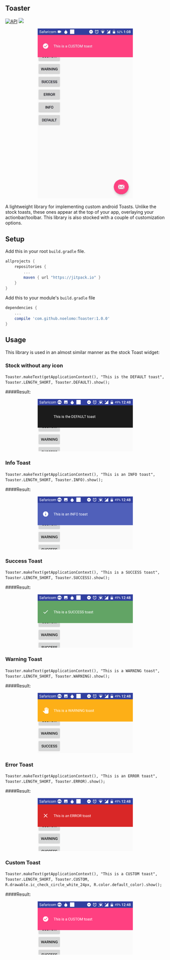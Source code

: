 ## Toaster


[![API](https://img.shields.io/badge/API-9%2B-blue.svg?style=flat)](https://android-arsenal.com/api?level=9) [![](https://jitpack.io/v/noelomo/Toaster.svg)](https://jitpack.io/#noelomo/Toaster)

 <div align="center">
	<img src="https://raw.githubusercontent.com/NoelOmo/Toaster/master/screenshots/the_gif.gif" width="300">
</div>

A lightweight library for implementing custom android Toasts. Unlike the stock toasts, these ones appear at the top of your app, overlaying your actionbar/toolbar. This library is also stocked with a couple of customization options.

## Setup

Add this in your root `build.gradle` file.

```gradle
allprojects {
	repositories {
		...
		maven { url "https://jitpack.io" }
	}
}
```


Add this to your module's `build.gradle` file

```gradle
dependencies {
	...
	compile 'com.github.noelomo:Toaster:1.0.0'
}
```


## Usage
This library is used in an almost similar manner as the stock Toast widget:

### Stock without any icon
 `Toaster.makeText(getApplicationContext(), "This is the DEFAULT toast", Toaster.LENGTH_SHORT, Toaster.DEFAULT).show();`
 
 ####Result:
 <div align="center">
	<img src="https://github.com/NoelOmo/Toaster/blob/master/screenshots/default.png?raw=true" width="300">
</div>
 
### Info Toast
 `Toaster.makeText(getApplicationContext(), "This is an INFO toast", Toaster.LENGTH_SHORT, Toaster.INFO).show();`
  
 ####Result:
 <div align="center">
	<img src="https://github.com/NoelOmo/Toaster/blob/master/screenshots/info.png?raw=true" width="300">
</div>

### Success Toast
 `Toaster.makeText(getApplicationContext(), "This is a SUCCESS toast", Toaster.LENGTH_SHORT, Toaster.SUCCESS).show();`
 
  ####Result:
 <div align="center">
	<img src="https://github.com/NoelOmo/Toaster/blob/master/screenshots/success.png?raw=true" width="300">
</div>

### Warning Toast
`Toaster.makeText(getApplicationContext(), "This is a WARNING toast", Toaster.LENGTH_SHORT, Toaster.WARNING).show();`

 ####Result:
 <div align="center">
	<img src="https://github.com/NoelOmo/Toaster/blob/master/screenshots/warning.png?raw=true" width="300">
</div>

### Error Toast
 `Toaster.makeText(getApplicationContext(), "This is an ERROR toast", Toaster.LENGTH_SHORT, Toaster.ERROR).show();`
 
  ####Result:
 <div align="center">
	<img src="https://github.com/NoelOmo/Toaster/blob/master/screenshots/error.png?raw=true" width="300">
</div>

### Custom Toast
  `Toaster.makeText(getApplicationContext(), "This is a CUSTOM toast", Toaster.LENGTH_SHORT, Toaster.CUSTOM, R.drawable.ic_check_circle_white_24px, R.color.default_color).show();`
  
   ####Result:
 <div align="center">
	<img src="https://github.com/NoelOmo/Toaster/blob/master/screenshots/custom.png?raw=true" width="300">
</div>

